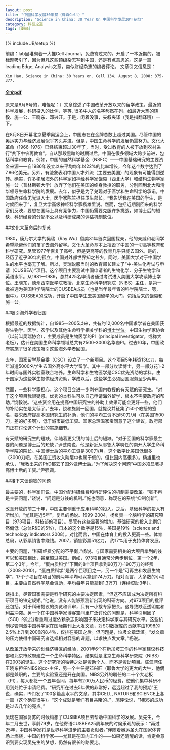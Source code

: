 ```yaml
---
layout: post
title: "中国科学发展30年祭（译自Cell）"
description: "Science in China: 30 Year On 中国科学发展30年纪祭"
category: 科研之道
tags: [翻译]
---
```

{% include JB/setup %}


前编：lab里堆砌着一大推Cell Journal，免费寄过来的。开启了一本近期的，被标题吸引了，因为但凡这些顶级杂志写到中国，还是有点意思的。这是一篇leading Edge, Analysis文章，类似财经杂志的编者评论。
文章引文信息是：
```
Xin Hao, Science in China: 30 Years on. Cell 134, August 8, 2008: 375-377. 
```
#### <i class="icon-folder-open"></i>[全文pdf](https://www.dropbox.com/s/uqlsnm7q1lz02a9/1-s2.0-S0092867408009550-main.pdf)

原来是8月8号的，难怪呢：）文章综述了中国改革开放以来的留学政策，最近的科学发展，科研投入的比例，等等. 很多牛人的名字郝然在列，如最近大热的饶毅、施一公、王晓东、邓兴旺。于是，闲着没事，夹叙夹译（我是指翻译哦）一下。
 
在8月8日开幕北京夏季奥运会上，中国志在在金牌总数上超过美国。尽管中国的奥运实力与经济发展似乎齐头并进，但是，中国生命科学的发展仍需努力。文化大革命（1966-1976）已经结束超过30年了，当时，受过教育的人被下放到农村进行“贫下中农再教育”。自从那段黑暗的时期过后，中国在很多领域大跨步前进，包括科学和教育。例如，中国的自然科学基金（NSFC）——中国基础研究的主要资金来源——自1986年设立以来平均每年以22%的比率增长，今年这个数字达到了7.86亿美元。另外，有迹象表明中国人才外流（主要去美国）的现象有可能得到逆转。确实，许多移居海外的科学家如神经科学家饶毅（西北大学）和结构生物学家施一公（普林斯顿大学）放弃了他们在美国的终身教授的职务，分别回到北大和清华领导生命科学院的发展。去年，似乎是为了兑现对于医学和生命科学的承诺，中国政府任命无党派人士，医学家陈竺担任卫生部长。“我告诉我在美国的学生，是时候回来了”，复旦大学高级神经科学家杨雄里说。然而，包括近期刚回来的科学家们反映，要想在国际上具有竞争力，中国仍需要克服许多挑战，如博士后的短缺、科研经费的分配不公以及科研成果的评估机制缺位。
 
##文化大革命后的复苏
 
1980，康乃尔大学的吴瑞（Ray Wu）留美31年首次回国探亲，他的亲戚和老同学希望能帮他们的孩子去海外留学。文化大革命基本上摧毁了中国的一切高等教育和科学研究。尽管1977年恢复了高考，但是更高等的教育几乎只能去国外。是的，经历了近乎30年的孤立，中国对外部世界知之甚少，同时，美国大学对于中国学生的水平也毫无了解。所以，吴瑞说服当时的教育部长建立了“中-美生化考试与申请（CUSBEA）”项目。这个项目主要测试中国申请者的生物化学、分子生物学和英语水平。从1981—1989，总共425名申请者通过考试进入美国大学攻读博士学位。王晓东，德州西南医学院教授，北京生命科学研究院（NIBS）主任，是第一批被选为美国科学院院士的CUSBEA成员（也是当年最年青的科学院院士，嗯，很牛）。CUSBEA的成功，开启了中国学生去美国留学的大门，包括后来的饶毅和施一公。
 
##吸引海外学者归国
 
根据最近的数据统计，自1985—2005以来，共有约12,000名中国求学者在美国获得生物学、医学、农学以及其他生命科学相关学科的[博士学位](http://www.nsf.gov/statistics/seind08)。中国生物学家协会（以前叫吴瑞协会），主要成员是生物医学的PI（principal investigator，或称大老板），估计在美国生命科学领域总共有2500-3000名华裔PI。过去10年，中国政府实施了很多政策吸引这些海外学者回国。
 
去年，国家留学基金委（CSC）设立了一个新项目。这个项目5年耗资13亿刀，每年派遣5000名学生去国外高水平大学留学。其中一部分攻读博士，另一部分花1-2年时间与国外实验室联合培养。生命科学和生物医学是CSC优先资助的学科。由于国家为这些学生提供经济资助，学成以后，这些学生必须回国服务至少两年。
 
然而，一些科学家担心，这个项目会进一步剥夺国内教授的有天赋的研究生。“对于这个项目我很疑惑。优秀的本科生可以自己申请海外留学，根本不需要政府的帮助，”饶毅说。“这些资金用在提高中国研究生的补助上效果可能会更好一些，他们的补助实在是太低了。”去年，饶和施刚一回国，就提议并征集了50个教授的签名，要求政府提高本国研究生的补助，他们的平均工资不足50刀/月（在美国1500刀，差的好多啊），低于城市最低工资。国家总理温家宝同意了这个建议，政府部门正在讨论这个计划的实施细节。
 
有天赋的研究生的短缺，伴随着更尖锐的博士后的短缺。“对于回国的科学家最主要的问题是博士后的短缺，”尹芝南说，他是新近从耶鲁大学聘任的南开大学生命科学学院的院长。中国博士后的平均工资是300刀/月，这个数字比美国低很多（3000刀吧，在美国工资收入阶层中也属于低的，但比国内高很多）。杨雄里也承认，“我教出来的PhD都去了国外做博士后。”为了解决这个问题“中国必须显著提高博士后的工资。”尹强调。
 
##接下来谈谈钱的问题
 
最主要的，科学家们说，中国分配科研经费和科研评估的机制需要改革。“钱不再是主要问题，”饶说，“问题是分钱的机制。”施也同意，称现在的系统“抑制创新”。
 
改革开放的前二十年，中国主要侧重于应用科学的投入。之后，基础科学的投入有所增加，“尤其是近5年”，复旦的杨说。1999-2004，杨负责一个脑科学的研究项目（973项目，科技部的项目）。尽管有这些显著的增加，基础研究的投入比例仍然偏低（总体R&D的5%），日本的这个数字是15%，美国是19%（science and technology indicators 2008）。对比而言，中国在体育上的投入更高一些。体育总局，从彩票销售中赚钱。2007，销售彩票51亿刀， 约17%用于支持体育发展。
 
主要的问题，“科研经费分配的不平衡，”杨说。与国家需要相关的大项目拿到的钱可以和美国相比，甚至超过美国。例如，973项目通常分两步到位，第一个2年，第二个3年。今年，“蛋白质科学”下面的8个项目拿到90万刀-190万刀的经费（2008-2010）。“蛋白质科学”是两个巨项目之一，另一个是“可再生和发展生物学”，17个子项目在项目的前两年平均可以拿到174万刀。相对而言，大多数的小项目，主要由自然科学基金资助，平均每年只能拿到1.3万刀（连续资助3年）。
 
饶指出，尽管国家需要是科学研究的主要决定因素，“但这不应该成为决定所有科研项目的铁定规矩。”他说，没有人能够预测新出现的科研方向。对973项目的批评还包括，对于科研提议的浏览和评审，只有一小拨专家把关。这导致缺乏透明度和利益冲突。另一个在中国科学家博客空间里广泛讨论的问题是，科学引用因子（SCI）的过分看重和过度依赖杂志影响因子来决定科学家与其研究水平。这些机制尽管刺激中国科学家在国际期刊上大发文章，对SCI数据库的贡献率由1998的2.5%上升到2006的8.4%，仅排在美国之后。但问题是，垃圾文章泛滥。“发文章的压力使得中国研究者选择相对容易的课题，以求快点发文章。”杨说。
 
从改革开放学来的划经济特区的经验，2001年6个在新加坡工作的科学家建议科技部和北京市政府建立一个生命科学特区。结果就是北京生命科学研究院（NIBS）在2003的诞生。这个研究所的独特之处是资助个人，而不是资助项目。陈竺聘任王晓东担任NIBS的co-主任，另一个主任是邓兴旺（耶鲁大学的更大的大牛，他俩都是兼职的，主要的实验室还是开在美国。NIBS另外的聘任的二十个大老板（PI），每人都签一个五年合同，每年有200万人民币的经费，使他们集中科研不用到处忙于申请经费。“研究所在过去5年做的非常好，远远超过了我的预期”王说，确实，PI们发了100多篇高水平的文章，其中CELL, NATURE和SCIENCE上各一篇（这个确实很牛）。“这个成就是我们有目共睹的。”，施评论说，“NIBS的成功是过去几年的亮点。”
 
吴瑞在国家复苏的时候构想了CUSBEA项目去帮助中国科学的发展。吴先生，今年二月去世，享龄79岁，在他寄语CUSBEA25周年庆的时候乐观的表示：“再过25年，中国科学家将是世界科学进步的主要贡献者。”伴随着奥运圣火在国家体育场上燃烧，中国的科学家——尤其是在国内工作的——如果还清醒的话，肯定会意识到要实现吴先生的梦想，仍然有很长的路要走。
